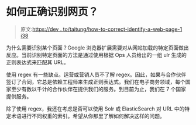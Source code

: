 # 如何正确识别网页？

> 原文:[https://dev . to/taitung/how-to-correct-identify-a-web-page-1 i38](https://dev.to/taitung/how-to-correctly-identify-a-web-page-1i38)

为什么需要识别某个页面？Google 浏览器扩展需要对从网站加载的特定页面做出反应。当前识别特定页面的方法是通过使用根据 Ops 人员给出的一组 ulr 生成的正则表达式来匹配其 URL。

使用 regex 有一些缺点。运营或营销人员不了解 regex。因此，如果与合作伙伴签订了合同，它总是依赖工程师来生成正则表达式。我们在电子商务领域，每个国家至少有数以千计的合作伙伴在提供我们的服务。到目前为止，我们在 7 个国家提供服务。

除了使用 regex，我还在考虑是否可以使用 Solr 或 ElasticSearch 对 URL 中的特定术语进行不同权重的索引。希望从你那里了解如何解决这样的问题。